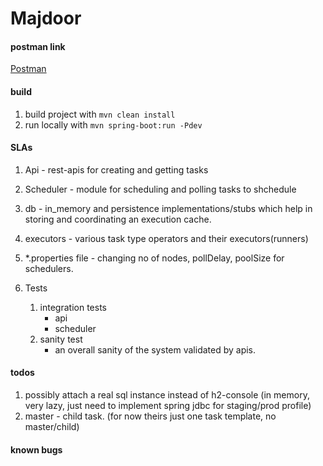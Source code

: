 # Majdoor

#### postman link
[Postman](https://www.getpostman.com/collections/928aa000f2cbd1e70a14)

#### build
1. build project with `mvn clean install`
2. run locally with `mvn spring-boot:run -Pdev`

#### SLAs
1. Api - rest-apis for creating and getting tasks
2. Scheduler - module for scheduling and polling tasks to shchedule
3. db - in_memory and persistence implementations/stubs
        which help in storing and coordinating an execution cache.
4. executors - various task type operators and their executors(runners)
5. *.properties file - changing no of nodes, pollDelay, poolSize for schedulers.

6. Tests
    1. integration tests
        - api
        - scheduler
    2. sanity test
        - an overall sanity of the system validated by apis.
#### todos
1. possibly attach a real sql instance instead of h2-console (in memory, very lazy, just need to implement spring jdbc for staging/prod profile)
2. master - child task. (for now theirs just one task template, no master/child)

#### known bugs
